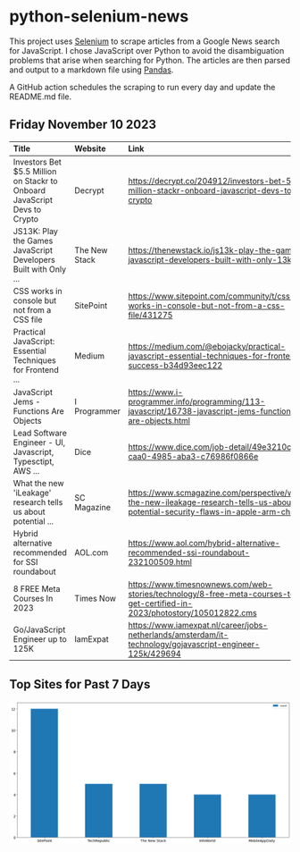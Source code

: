 # python-selenium-news

This project uses [Selenium](https://www.seleniumhq.org/) to scrape articles from a Google News search for JavaScript.
I chose JavaScript over Python to avoid the disambiguation problems that arise when searching for Python.
The articles are then parsed and output to a markdown file using [Pandas](https://pandas.pydata.org/).

A GitHub action schedules the scraping to run every day and update the README.md file.

## Friday November 10 2023


| Title                                                                     | Website       | Link                                                                                                                             |
|:--------------------------------------------------------------------------|:--------------|:---------------------------------------------------------------------------------------------------------------------------------|
| Investors Bet $5.5 Million on Stackr to Onboard JavaScript Devs to Crypto | Decrypt       | https://decrypt.co/204912/investors-bet-5-5-million-stackr-onboard-javascript-devs-to-crypto                                     |
| JS13K: Play the Games JavaScript Developers Built with Only ...           | The New Stack | https://thenewstack.io/js13k-play-the-games-javascript-developers-built-with-only-13k/                                           |
| CSS works in console but not from a CSS file                              | SitePoint     | https://www.sitepoint.com/community/t/css-works-in-console-but-not-from-a-css-file/431275                                        |
| Practical JavaScript: Essential Techniques for Frontend ...               | Medium        | https://medium.com/@ebojacky/practical-javascript-essential-techniques-for-frontend-success-b34d93eec122                         |
| JavaScript Jems - Functions Are Objects                                   | I Programmer  | https://www.i-programmer.info/programming/113-javascript/16738-javascript-jems-functions-are-objects.html                        |
| Lead Software Engineer - UI, Javascript, Typesctipt, AWS ...              | Dice          | https://www.dice.com/job-detail/49e3210c-caa0-4985-aba3-c76986f0866e                                                             |
| What the new 'iLeakage' research tells us about potential ...             | SC Magazine   | https://www.scmagazine.com/perspective/what-the-new-ileakage-research-tells-us-about-potential-security-flaws-in-apple-arm-chips |
| Hybrid alternative recommended for SSI roundabout                         | AOL.com       | https://www.aol.com/hybrid-alternative-recommended-ssi-roundabout-232100509.html                                                 |
| 8 FREE Meta Courses In 2023                                               | Times Now     | https://www.timesnownews.com/web-stories/technology/8-free-meta-courses-to-get-certified-in-2023/photostory/105012822.cms        |
| Go/JavaScript Engineer up to 125K                                         | IamExpat      | https://www.iamexpat.nl/career/jobs-netherlands/amsterdam/it-technology/gojavascript-engineer-125k/429694                        |
## Top Sites for Past 7 Days

![Graph of Top Sites](https://raw.githubusercontent.com/dan-mba/python-selenium-news/main/last-week.png)
